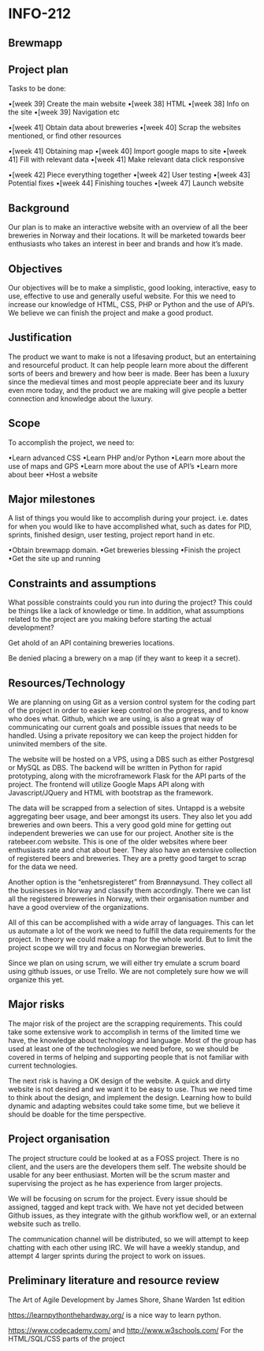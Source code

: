 # INFO-212

## Brewmapp

## Project plan


Tasks to be done:

•[week 39] Create the main website
      •[week 38] HTML
      •[week 38] Info on the site
      •[week 39] Navigation etc

•[week 41] Obtain data about breweries
    •[week 40] Scrap the websites mentioned, or find other resources

•[week 41] Obtaining map
      •[week 40] Import google maps to site
      •[week 41] Fill with relevant data
      •[week 41] Make relevant data click responsive

•[week 42] Piece everything together
•[week 42] User testing
•[week 43] Potential fixes
•[week 44] Finishing touches
•[week 47] Launch website


## Background
Our plan is to make an interactive website with an overview of all the beer breweries in Norway and their locations. It will be marketed towards beer enthusiasts who takes an interest in beer and brands and how it’s made.

## Objectives
Our objectives will be to make a simplistic, good looking, interactive, easy to use, effective to use and generally useful website. For this we need to increase our knowledge of HTML, CSS, PHP or Python and the use of API’s. We believe we can finish the project and make a good product.

## Justification
The product we want to make is not a lifesaving product, but an entertaining and resourceful product. It can help people learn more about the different sorts of beers and brewery and how beer is made. Beer has been a luxury since the medieval times and most people appreciate beer and its luxury even more today, and the product we are making will give people a better connection and knowledge about the luxury.

## Scope
To accomplish the project, we need to:

•Learn advanced CSS
•Learn PHP and/or Python
•Learn more about the use of maps and GPS
•Learn more about the use of API’s
•Learn more about beer
•Host a website

## Major milestones
A list of things you would like to accomplish during your project. i.e. dates for when you would like to have accomplished what, such as dates for PID, sprints, finished design, user testing, project report hand in etc.

•Obtain brewmapp domain. 
•Get breweries blessing
•Finish the project
•Get the site up and running

## Constraints and assumptions
What possible constraints could you run into during the project? This could be things like a lack of knowledge or time. In addition, what assumptions related to the project are you making before starting the actual development? 

Get ahold of an API containing breweries locations.

Be denied placing a brewery on a map (if they want to keep it a secret).


## Resources/Technology
We are planning on using Git as a version control system for the coding part of the project in order to easier keep control on the progress, and to know who does what. Github, which we are using, is also a great way of communicating our current goals and possible issues that needs to be handled. Using a private repository we can keep the project hidden for uninvited members of the site.


The website will be hosted on a VPS, using a DBS such as either Postgresql or MySQL as DBS. The backend will be written in Python for rapid prototyping, along with the microframework Flask for the API parts of the project. The frontend will utilize Google Maps API along with Javascript/JQuery and HTML with bootstrap as the framework.


The data will be scrapped from a selection of sites. Untappd is a website aggregating beer usage, and beer amongst its users. They also let you add breweries and own beers. This a very good gold mine for getting out independent breweries we can use for our project. Another site is the ratebeer.com website. This is one of the older websites where beer enthusiasts rate and chat about beer. They also have an extensive collection of registered beers and breweries. They are a pretty good target to scrap for the data we need.


Another option is the “enhetsregisteret” from Brønnøysund. They collect all the businesses in Norway and classify them accordingly. There we can list all the registered breweries in Norway, with their organisation number and have a good overview of the organizations.


All of this can be accomplished with a wide array of languages. This can let us automate a lot of the work we need to fulfill the data requirements for the project. In theory we could make a map for the whole world. But to limit the project scope we will try and focus on Norwegian breweries.


Since we plan on using scrum, we will either try emulate a scrum board using github issues, or use Trello. We are not completely sure how we will organize this yet. 

## Major risks
The major risk of the project are the scrapping requirements. This could take some extensive work to accomplish in terms of the limited time we have, the knowledge about technology and language. Most of the group has used at least one of the technologies we need before, so we should be covered in terms of helping and supporting people that is not familiar with current technologies.


The next risk is having a OK design of the website. A quick and dirty website is not desired and we want it to be easy to use. Thus we need time to think about the design, and implement the design. Learning how to build dynamic and adapting websites could take some time, but we believe it should be doable for the time perspective.



## Project organisation
The project structure could be looked at as a FOSS project. There is no client, and the users are the developers them self. The website should be usable for any beer enthusiast. Morten will be the scrum master and supervising the project as he has experience from larger projects.


We will be focusing on scrum for the project. Every issue should be assigned, tagged and kept track with. We have not yet decided between Github issues, as they integrate with the github workflow well, or an external website such as trello.


The communication channel will be distributed, so we will attempt to keep chatting with each other using IRC. We will have a weekly standup, and attempt 4 larger sprints during the project to work on issues.


## Preliminary literature and resource review

The Art of Agile Development by James Shore, Shane Warden 1st edition

https://learnpythonthehardway.org/ is a nice way to learn python.

https://www.codecademy.com/ and http://www.w3schools.com/ For the HTML/SQL/CSS parts of the project



